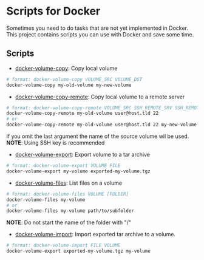 # Scripts for Docker
 
Sometimes you need to do tasks that are not yet implemented in Docker.
This project contains scripts you can use with Docker and save some time.

##  Scripts

* [docker-volume-copy](bin/docker-volume-copy): Copy local volume<br> 
```bash
# format: docker-volume-copy VOLUME_SRC VOLUME_DST
docker-volume-copy my-old-volume my-new-volume
```
* [docker-volume-copy-remote](bin/docker-volume-copy-remote): Copy local volume to a remote server<br>
```bash
# format: docker-volume-copy-remote VOLUME_SRC SSH_REMOTE_SRV SSH_REMOTE_PORT [VOLUME_DST]
docker-volume-copy-remote my-old-volume user@host.tld 22
# or
docker-volume-copy-remote my-old-volume user@host.tld 22 my-new-volume
```
If you omit the last argument the name of the source volume wil be used.
**NOTE**: Using SSH key is recommended 
* [docker-volume-export](bin/docker-volume-export): Export volume to a tar archive<br>
```bash
# format: docker-volume-export VOLUME FILE
docker-volume-export my-volume exported-my-volume.tgz 
```
* [docker-volume-files](bin/docker-volume-files): List files on a volume<br>
```bash
# format: docker-volume-files VOLUME [FOLDER]
docker-volume-files my-volume
# or
docker-volume-files my-volume path/to/subfolder
```
**NOTE**: Do not start the name of the folder with "/"
* [docker-volume-import](bin/docker-volume-import): Import exported tar archive to a volume.<br>
```bash
# format: docker-volume-import FILE VOLUME
docker-volume-export exported-my-volume.tgz my-volume 
